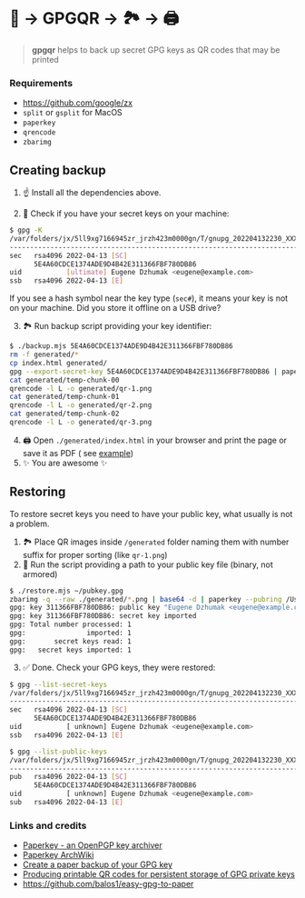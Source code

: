 # 🔑 → GPGQR → 🏞 → 🖨

> **gpgqr** helps to back up secret GPG keys as QR codes that may be printed

### Requirements

- https://github.com/google/zx
- `split` or `gsplit` for MacOS
- `paperkey`
- `qrencode`
- `zbarimg`

## Creating backup

1. ☝️ Install all the dependencies above.

2. 🔑 Check if you have your secret keys on your machine:

```bash
$ gpg -K
/var/folders/jx/5ll9xg7166945zr_jrzh423m0000gn/T/gnupg_202204132230_XXX.6TZDeVqr/pubring.kbx
--------------------------------------------------------------------------------------------
sec   rsa4096 2022-04-13 [SC]
      5E4A60CDCE1374ADE9D4B42E311366FBF780DB86
uid           [ultimate] Eugene Dzhumak <eugene@example.com>
ssb   rsa4096 2022-04-13 [E]
```

If you see a hash symbol near the key type (`sec#`), it means your key is not on your machine. Did you store it offline
on a USB drive?

3. 🏞 Run backup script providing your key identifier:

```bash
$ ./backup.mjs 5E4A60CDCE1374ADE9D4B42E311366FBF780DB86
rm -f generated/*
cp index.html generated/
gpg --export-secret-key 5E4A60CDCE1374ADE9D4B42E311366FBF780DB86 | paperkey --output-type raw | base64 | gsplit -C 1500 -d -a 2 - generated/temp-chunk-
cat generated/temp-chunk-00
qrencode -l L -o generated/qr-1.png
cat generated/temp-chunk-01
qrencode -l L -o generated/qr-2.png
cat generated/temp-chunk-02
qrencode -l L -o generated/qr-3.png
```

4. 🖨 Open `./generated/index.html` in your browser and print the page or save it as PDF (
   see [example](example/example.pdf))
5. ✨ You are awesome ✨

## Restoring

To restore secret keys you need to have your public key, what usually is not a problem.

1. 🏞 Place QR images inside `/generated` folder naming them with number suffix for proper sorting (like `qr-1.png`)
2. 🔐 Run the script providing a path to your public key file (binary, not armored)

```bash
$ ./restore.mjs ~/pubkey.gpg
zbarimg -q --raw ./generated/*.png | base64 -d | paperkey --pubring /Users/eugenedzhumak/pubkey.gpg | gpg --import
gpg: key 311366FBF780DB86: public key "Eugene Dzhumak <eugene@example.com>" imported
gpg: key 311366FBF780DB86: secret key imported
gpg: Total number processed: 1
gpg:               imported: 1
gpg:       secret keys read: 1
gpg:   secret keys imported: 1
```

3. ✅ Done. Check your GPG keys, they were restored:

```bash
$ gpg --list-secret-keys
/var/folders/jx/5ll9xg7166945zr_jrzh423m0000gn/T/gnupg_202204132230_XXX.6TZDeVqr/pubring.kbx
--------------------------------------------------------------------------------------------
sec   rsa4096 2022-04-13 [SC]
      5E4A60CDCE1374ADE9D4B42E311366FBF780DB86
uid           [ unknown] Eugene Dzhumak <eugene@example.com>
ssb   rsa4096 2022-04-13 [E]

$ gpg --list-public-keys
/var/folders/jx/5ll9xg7166945zr_jrzh423m0000gn/T/gnupg_202204132230_XXX.6TZDeVqr/pubring.kbx
--------------------------------------------------------------------------------------------
pub   rsa4096 2022-04-13 [SC]
      5E4A60CDCE1374ADE9D4B42E311366FBF780DB86
uid           [ unknown] Eugene Dzhumak <eugene@example.com>
sub   rsa4096 2022-04-13 [E]
```

### Links and credits

- [Paperkey - an OpenPGP key archiver](https://www.jabberwocky.com/software/paperkey/)
- [Paperkey ArchWiki](https://wiki.archlinux.org/title/Paperkey)
- [Create a paper backup of your GPG key](https://medium.com/@johnnymatthews/create-a-paper-backup-of-your-gpg-key-5e43894c59a)
- [Producing printable QR codes for persistent storage of GPG private keys](https://gist.github.com/joostrijneveld/59ab61faa21910c8434c)
- https://github.com/balos1/easy-gpg-to-paper
